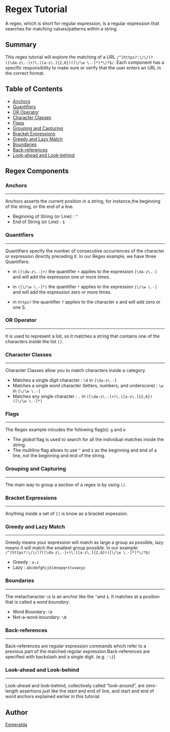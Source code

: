 # Regex Tutorial

A regex, which is short for regular expression, is a regular expression that searches for matching values/patterns within a string.

## Summary

This regex tutorial will explore the matching of a URL `/^(https?:\/\/)?([\da-z\.-]+)\.([a-z\.]{2,6})([\/\w \.-]*)*\/?$/`. Each component has a specific responsibility to make sure or verify that the user enters an URL in the correct format.

## Table of Contents

- [Anchors](#anchors)
- [Quantifiers](#quantifiers)
- [OR Operator](#or-operator)
- [Character Classes](#character-classes)
- [Flags](#flags)
- [Grouping and Capturing](#grouping-and-capturing)
- [Bracket Expressions](#bracket-expressions)
- [Greedy and Lazy Match](#greedy-and-lazy-match)
- [Boundaries](#boundaries)
- [Back-references](#back-references)
- [Look-ahead and Look-behind](#look-ahead-and-look-behind)

## Regex Components

### Anchors

---

Anchors asserts the current position in a string, for instance,the beginning of the string, or the end of a line.

- Beginning of String (or Line) : `^`
- End of String (or Line) : `$`

### Quantifiers

---

Quantifiers specify the number of consecutive occurrences of the character or expression directly preceding it. In our Regex example, we have three Quantifiers:

- in `([\da-z\.-]+)` the quantifier `+` applies to the expression `[\da-z\.-]` and will add the expression one or more times.

- in `([\/\w \.-]*)` the quantifier `*` applies to the expression `[\/\w \.-]` and will add the expression zero or more times.

- in `https?` the quantifier `?`
  applies to the character _s_ and will add zero or one S.

### OR Operator

---

It is used to represent a list, so it matches a string that contains one of the characters inside the list `[]`.

### Character Classes

---

Character Classes allow you to match characters inside a category.

- Matches a single _digit_ character : `\d` in `[\da-z\.-]`
- Matches a single _word_ character (letters, numbers, and underscore) : `\w` in `[\/\w \.-]`
- Matches any single character : `.` in `([\da-z\.-]+)\.([a-z\.]{2,6})([\/\w \.-]*)`

### Flags

---

The Regex example inlcudes the following flag(s): `g` and `m`

- The _global_ flag is used to search for all the individual matches inside the string.
- The _multiline_ flag allows to use `^` and `$` as the beginning and end of a line, not the beginning and end of the string.

### Grouping and Capturing

---

The main way to group a section of a regex is by using `()`.

### Bracket Expressions

---

Anything inside a set of `[]` is know as a bracket expession.

### Greedy and Lazy Match

---

Greedy means your expression will match as large a group as possible, lazy means it will match the smallest group possible. In our example: `/^(https?:\/\/)?([\da-z\.-]+)\.([a-z\.]{2,6})([\/\w \.-]*)*\/?$/`

- Greedy : `a-z`
- Lazy : `abcdefghijklmnopqrstuvwxyz`

### Boundaries

---

The metacharacter `\b` is an anchor like the `^`and `$`. It matches at a position that is called a _word boundary_.

- Word Boundary: `\b`
- Not-a-word-boundary: `\B`

### Back-references

---

Back-references are regular expression commands which refer to a previous part of the matched regular expression.Back-references are specified with backslash and a single digit. (e.g. : `\1`)

### Look-ahead and Look-behind

---

Look-ahead and look-behind, collectively called “look-around”, are zero-length assertions just like the start and end of line, and start and end of word anchors explained earlier in this tutorial.

## Author

[Esmeralda](https://github.com/)
